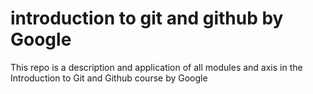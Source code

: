 # introduction to git and github by Google
This repo is a description and application of all modules and axis in the Introduction to Git and Github course by Google

